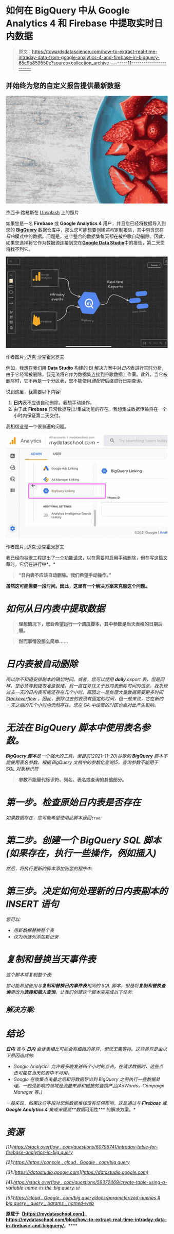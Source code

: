 # 如何在 BigQuery 中从 Google Analytics 4 和 Firebase 中提取实时日内数据

> 原文：<https://towardsdatascience.com/how-to-extract-real-time-intraday-data-from-google-analytics-4-and-firebase-in-bigquery-65c9b859550c?source=collection_archive---------11----------------------->

## 并始终为您的自定义报告提供最新数据

![](img/27309863c09318c15223f7748746ae50.png)

杰西卡·路易斯在 [Unsplash](https://unsplash.com?utm_source=medium&utm_medium=referral) 上的照片

如果您是一名 **Firebase** 或 **Google Analytics 4** 用户，并且您已经将数据导入到您的 [**BigQuery**](https://https://console.cloud.google.com/bigquery) 数据仓库中，那么您可能想要创建*实时*定制报告，其中包含您在*日内*模式中的数据。问题是，这个整合的数据集每天都在被谷歌自动删除。因此，如果您选择将它作为数据源连接到您在[**Google Data Studio**](https://datastudio.google.com)中的报告，第二天您将找不到它。

![](img/875d81ff981d613e4293678714e00c10.png)

作者图片[💡迈克·沙克霍米罗夫](https://medium.com/u/e06a48b3dd48?source=post_page-----65c9b859550c--------------------------------)

例如，我想在我们用 **Data Studio** 构建的 BI 解决方案中对*日内*表进行实时分析。由于它经常被删除，我无法将它作为数据集连接到谷歌数据工作室。此外，当它被删除时，它不再是一个分区表，您不能使用*通配符*后缀进行日期查询。

说到这里，我需要以下内容:

1.  **日内**表不应该自动删除。我想手动操作。
2.  由于此 **Firebase** 日常数据导出/集成功能的存在。我想集成数据传输将在一个小时内保证第二天交付。

我相信这是一个很普遍的问题。

![](img/a47a78d02b7770c2b2b5148d8f348418.png)

作者图片[💡迈克·沙克霍米罗夫](https://medium.com/u/e06a48b3dd48?source=post_page-----65c9b859550c--------------------------------)

我已经向谷歌工程提出了[一个功能请求](https://issuetracker.google.com/issues/204248504)，以在需要时启用手动删除，但在写这篇文章时，它仍在进行中*。*

> **“日内表不应该自动删除。我们希望手动操作。”**

**虽然这可能需要一段时间。因此，这里有一个解决方案来克服这个问题。**

# *如何从日内表中提取数据*

> **理想情况下，您会希望运行一个调度脚本，其中参数是当天表格的日期后缀。**

> **然而事情没那么简单……**

# *日内表被自动删除*

*所以你不知道安排剧本的确切时间。或者，您可以使用 **daily** export 表，但是同样，您必须等到提取准备就绪。我一直在寻找关于日内表删除时间的信息，我发现过去一天的日内表可能还存在几个小时。原因之一是处理大量数据需要更多时间 [Stackoverflow](https://stackoverflow.com/questions/60796741/intraday-table-for-firebase-analytics-in-bigquery) 。因此，删除过去的表没有固定的时间，但一般来说，它在新的一天之后的几个小时内仍然存在。您在 GA 中设置的时区也会对此产生影响。*

# *无法在 BigQuery 脚本中使用表名参数。*

***BigQuery 脚本**是一个强大的工具，但目前(2021–11–20)谷歌的 **BigQuery** 脚本不能使用表名参数。根据 BigQuery 文档中的参数化查询]5，查询参数不能用于 SQL 对象标识符*

> **参数不能替代标识符、列名、表名或查询的其他部分。**

# *第一步。检查原始日内表是否存在*

*如果数据存在，您可能希望使用此脚本返回`true`:*

# *第二步。创建一个 BigQuery SQL 脚本(如果存在，执行一些操作，例如插入)*

*然后，将执行更新的脚本添加到您的程序中:*

# *第三步。决定如何处理新的日内表副本的 INSERT 语句*

*您可以:*

*   *用新数据替换整个表*
*   *仅为所选列添加新记录*

# *复制和替换当天事件表*

*这个脚本将复制整个表:*

*您可能希望使用与**复制和替换日内事件表**相同的 SQL 脚本，但是将**复制和替换查询**更改为**选择和插入查询**。让我们创建这个脚本来完成以下任务:*

## ***解决方案:***

# *结论*

****日内*** 表与 ***日内*** 会话表相比可能会有细微的差异，但您无需等待。这些差异是由以下原因造成的:*

*   *Google Analytics 允许最多晚发送四个小时的点击，在请求数据时，这些点击可能在当天的表中不可用。*
*   *Google 在收集点击量之后和将数据导出到 BigQuery 之前执行一些数据处理。一般受影响的领域是流量来源和链接的营销产品(AdWords，Campaign Manager 等。)*

*一般来说，如果这些字段对您的数据堆栈没有任何影响，这是通过与 **Firebase** 或 ***Google Analytics 4*** 集成来提高**数据*可用性*** 的解决方案。*

# *资源*

*[1]:[https://stack overflow . com/questions/60796741/intraday-table-for-firebase-analytics-in-big query](https://stackoverflow.com/questions/60796741/intraday-table-for-firebase-analytics-in-bigquery)*

*[2]:[https://https://console . cloud . Google . com/big query](https://https://console.cloud.google.com/bigquery)*

*[3]:[https://datastudio.google.com](https://datastudio.google.com)*

*[4]:[https://stack overflow . com/questions/59372469/create-table-using-a-variable-name-in-the-big query-ui](https://stackoverflow.com/questions/59372469/create-table-using-a-variable-name-in-the-bigquery-ui)*

*[5]:[https://cloud . Google . com/big query/docs/parameterized-queries # big query _ query _ params _ named-web](https://cloud.google.com/bigquery/docs/parameterized-queries#bigquery_query_params_named-web)*

**原载于【https://mydataschool.com】<https://mydataschool.com/blog/how-to-extract-real-time-intraday-data-in-firebase-and-bigquery/>**。****